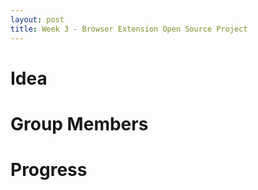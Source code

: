 ```yaml
---
layout: post
title: Week 3 - Browser Extension Open Source Project
---
```


# Idea

# Group Members

# Progress


